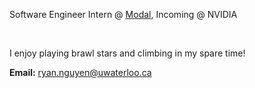 Software Engineer Intern @ [Modal](https://modal.com), Incoming @ NVIDIA

<br>

I enjoy playing brawl stars and climbing in my spare time!



**Email:** [ryan.nguyen@uwaterloo.ca](mailto:ryan.nguyen@uwaterloo.ca)
